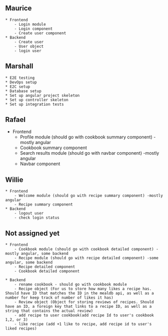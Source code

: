 ## Maurice

	* Frontend
		- Login module
		- Login component
		- Create user component
	* Backend
		- Create user
		- User object 
		- login user

## Marshall
		
	* E2E testing
	* DevOps setup
	* E2C setup
	* Database setup
	* Set up angular project skeleton
	* Set up controller skeleton
	* Set up integration tests


## Rafael
* Frontend
	- Profile module (should go with cookbook summary component) -mostly angular
	- Cookbook summary component
	- Search results module (should go with navbar component) -mostly angular
	- Navbar component

## Willie
	* Frontend
		- Welcome module (should go with recipe summary component) -mostly angular	
		- Recipe summary component
	* Backend
		- logout user
		- check login status



## Not assigned yet
	* Frontend
		- Cookbook module (should go with cookbook detailed component) -mostly angular, some backend
		- Recipe module (should go with recipe detailed component) -some angular, some backend
		- Recipe detailed component
		- Cookbook detailed component
		
	* Backend
		- rename cookbook - should go with cookbook module
		- Recipe object (For us to store how many likes a recipe has. Should have ID that matches the ID in the mealdb api, as well as a number for keep track of number of likes it has)
		- Review object (Object for storing reviews of recipes. Should have an ID, a foreign key that links to a recipe ID, as well as a string that contains the actual review)
		- add recipe to user cookbook(add recipe Id to user's cookbook 1,2, or 3)
		- like recipe (add +1 like to recipe, add recipe id to user's liked recipes)
		
		

